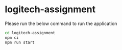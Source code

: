 # logitech-assignment

Please run the below command to run the application
```sh
cd logitech-assignment
npm ci
npm run start
```
